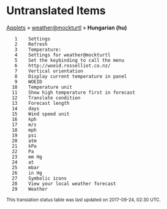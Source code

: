 # Untranslated Items
[Applets](../../../README.md) &#187; [weather@mockturtl](../README.md) &#187; **Hungarian (hu)**

       1	Settings
       2	Refresh
       3	Temperature:
       4	Settings for weather@mockturtl
       5	Set the keybinding to call the menu
       6	http://woeid.rosselliot.co.nz/
       7	Vertical orientation
       8	Display current temperature in panel
       9	WOEID
      10	Temperature unit
      11	Show high temperature first in forecast
      12	Translate condition
      13	Forecast length
      14	days
      15	Wind speed unit
      16	kph
      17	m/s
      18	mph
      19	psi
      20	atm
      21	kPa
      22	Pa
      23	mm Hg
      24	at
      25	mbar
      26	in Hg
      27	Symbolic icons
      28	View your local weather forecast
      29	Weather

<sup>This translation status table was last updated on 2017-09-24, 02:30 UTC.</sup>
